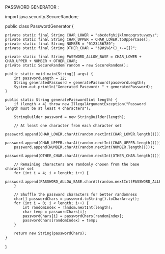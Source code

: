 PASSWORD GENERATOR :

import java.security.SecureRandom;

public class PasswordGenerator {

    private static final String CHAR_LOWER = "abcdefghijklmnopqrstuvwxyz";
    private static final String CHAR_UPPER = CHAR_LOWER.toUpperCase();
    private static final String NUMBER = "0123456789";
    private static final String OTHER_CHAR = "!@#$%&*()_+-=[]?";

    private static final String PASSWORD_ALLOW_BASE = CHAR_LOWER + CHAR_UPPER + NUMBER + OTHER_CHAR;
    private static SecureRandom random = new SecureRandom();

    public static void main(String[] args) {
        int passwordLength = 12;
        String generatedPassword = generatePassword(passwordLength);
        System.out.println("Generated Password: " + generatedPassword);
    }

    public static String generatePassword(int length) {
        if (length < 4) throw new IllegalArgumentException("Password length must be at least 4 characters");
        
        StringBuilder password = new StringBuilder(length);

        // At least one character from each character set
        password.append(CHAR_LOWER.charAt(random.nextInt(CHAR_LOWER.length())));
        password.append(CHAR_UPPER.charAt(random.nextInt(CHAR_UPPER.length())));
        password.append(NUMBER.charAt(random.nextInt(NUMBER.length())));
        password.append(OTHER_CHAR.charAt(random.nextInt(OTHER_CHAR.length())));

        // Remaining characters are randomly chosen from the base character set
        for (int i = 4; i < length; i++) {
            password.append(PASSWORD_ALLOW_BASE.charAt(random.nextInt(PASSWORD_ALLOW_BASE.length())));
        }

        // Shuffle the password characters for better randomness
        char[] passwordChars = password.toString().toCharArray();
        for (int i = 0; i < length; i++) {
            int randomIndex = random.nextInt(length);
            char temp = passwordChars[i];
            passwordChars[i] = passwordChars[randomIndex];
            passwordChars[randomIndex] = temp;
        }

        return new String(passwordChars);
    }
}
